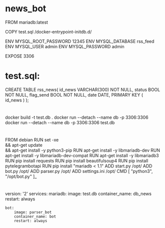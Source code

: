 # news_bot


FROM mariadb:latest

COPY test.sql /docker-entrypoint-initdb.d/

ENV MYSQL_ROOT_PASSWORD 12345
ENV MYSQL_DATABASE rss_feed
ENV MYSQL_USER admin
ENV MYSQL_PASSWORD admin

EXPOSE 3306
# test.sql:

CREATE TABLE rss_news(
   id_news VARCHAR(300) NOT NULL,
   status BOOL NOT NULL,
   flag_send BOOL NOT NULL,
   date DATE,
   PRIMARY KEY ( id_news )
   );
#
docker build -t test.db .
docker run --detach --name db -p 3306:3306
docker run --detach --name db  -p 3306:3306 test.db

#
FROM debian
RUN set -xe \
    && apt-get update \
    && apt-get install -y python3-pip
RUN apt-get install -y libmariadb-dev
RUN apt-get install -y libmariadb-dev-compat
RUN apt-get install -y libmariadb3
RUN pip install requests
RUN pip install beautifulsoup4
RUN pip install pytelegrambotapi
RUN pip install "mariadb < 1.1"
ADD start.py /opt/
ADD bot.py /opt/
ADD parser.py /opt/
ADD settings.ini /opt/
CMD [ "python3", "/opt/bot.py" ]_

#
version: '2'
services:
    mariadb:
        image: test.db
        container_name: db_news
        restart: always
        
    bot:
        image: parser_bot
        container_name: bot
        restart: always

